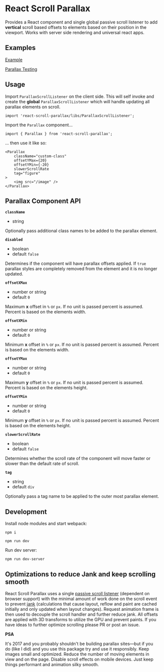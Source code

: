 # React Scroll Parallax

Provides a React component and single global passive scroll listener to add **vertical** scroll based offsets to elements based on their position in the viewport. Works with server side rendering and universal react apps.

## Examples

[Example](https://jscottsmith.github.io/react-scroll-parallax/examples/parallax-example/)

[Parallax Testing](https://jscottsmith.github.io/react-scroll-parallax/examples/parallax-test/)

## Usage

Import `ParallaxScrollListener` on the client side. This will self invoke and create the **global** `ParallaxScrollListener` which will handle updating all parallax elements on scroll.

```
import 'react-scroll-parallax/libs/ParallaxScrollListener';
```

Import the `Parallax` component...

```
import { Parallax } from 'react-scroll-parallax';
```

... then use it like so:

```
<Parallax
    className="custom-class"
    offsetYMax={20}
    offsetYMin={-20}
    slowerScrollRate
    tag="figure"
>
    <img src="/image" />
</Parallax>
```

## Parallax Component API

**`className`**

- string

Optionally pass additional class names to be added to the parallax element.

**`disabled`**

- boolean
- default `false`

Determines if the component will have parallax offsets applied. If `true` parallax styles are completely removed from the element and it is no longer updated.

**`offsetXMax`**

- number or string
- default `0`

Maximum **x** offset in `%` or `px`. If no unit is passed percent is assumed. Percent is based on the elements width.

**`offsetXMin`**

- number or string
- default `0`

Minimum **x** offset in `%` or `px`. If no unit is passed percent is assumed. Percent is based on the elements width.

**`offsetYMax`**

- number or string
- default `0`

Maximum **y** offset in `%` or `px`. If no unit is passed percent is assumed. Percent is based on the elements height.

**`offsetYMin`**

- number or string
- default `0`

Minimum **y** offset in `%` or `px`. If no unit is passed percent is assumed. Percent is based on the elements height.

**`slowerScrollRate`**

- boolean
- default `false`

Determines whether the scroll rate of the component will move faster or slower than the default rate of scroll.

**`tag`**

- string
- default `div`

Optionally pass a tag name to be applied to the outer most parallax element.


## Development

Install node modules and start webpack:

`npm i`

`npm run dev`

Run dev server:

`npm run dev-server`


## Optimizations to reduce Jank and keep scrolling smooth

React Scroll Parallax uses a single [passive scroll listener](https://developer.mozilla.org/en-US/docs/Web/API/EventTarget/addEventListener#Improving_scrolling_performance_with_passive_listeners) (dependent on browser support) with the minimal amount of work done on the scroll event to prevent [jank](http://jankfree.org/) (calculations that cause layout, reflow and paint are cached initially and only updated when layout changes). Request animation frame is then used to decouple the scroll handler and further reduce jank. All offsets are applied with 3D transforms to utilize the GPU and prevent paints. If you have ideas to further optimize scrolling please PR or post an issue.

**PSA**

It's 2017 and you probably shouldn't be building parallax sites—but if you do (like I did) and you use this package try and use it responsibly. Keep images small and optimized. Reduce the number of moving elements in view and on the page. Disable scroll effects on mobile devices. Just keep things performant and animation silky smooth.



